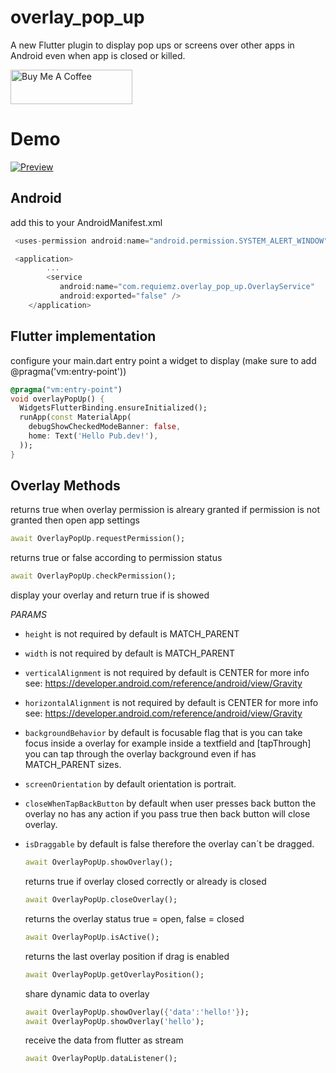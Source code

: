 # overlay_pop_up

A new Flutter plugin to display pop ups or screens over other apps in Android even when app is closed or killed.

<a href="https://www.buymeacoffee.com/requiemz" target="_blank"><img src="https://cdn.buymeacoffee.com/buttons/v2/default-yellow.png" alt="Buy Me A Coffee" width="195" height="55"></a>

# Demo

[![Preview](https://github.com/diegohzea/diegohzea/raw/main/overlay_pop_up_demo.gif)](https://davigmacode.github.io/flutter_animated_checkmark)

## Android

add this to your AndroidManifest.xml

```dart
 <uses-permission android:name="android.permission.SYSTEM_ALERT_WINDOW" />

 <application>
        ...
        <service
           android:name="com.requiemz.overlay_pop_up.OverlayService"
           android:exported="false" />
    </application>
```

## Flutter implementation

configure your main.dart entry point a widget to display (make sure to add @pragma('vm:entry-point'))

```dart
@pragma("vm:entry-point")
void overlayPopUp() {
  WidgetsFlutterBinding.ensureInitialized();
  runApp(const MaterialApp(
    debugShowCheckedModeBanner: false,
    home: Text('Hello Pub.dev!'),
  ));
}
```

## Overlay Methods

  returns true when overlay permission is alreary granted if permission is not granted then open app settings

  ```dart
  await OverlayPopUp.requestPermission();
  ```

  returns true or false according to permission status

  ```dart
  await OverlayPopUp.checkPermission();
  ```

  display your overlay and return true if is showed

*PARAMS*

- `height` is not required by default is MATCH_PARENT
- `width` is not required by default is MATCH_PARENT
- `verticalAlignment` is not required by default is CENTER for more info see: <https://developer.android.com/reference/android/view/Gravity>
- `horizontalAlignment` is not required by default is CENTER for more info see: <https://developer.android.com/reference/android/view/Gravity>
- `backgroundBehavior` by default is focusable flag that is you can take focus inside a overlay for example inside a textfield and [tapThrough] you can tap through the overlay background even if has MATCH_PARENT sizes.
- `screenOrientation` by default orientation is portrait.
- `closeWhenTapBackButton` by default when user presses back button the overlay no has any action if you pass true then back button will close overlay.
- `isDraggable`  by default is false therefore the overlay can´t be dragged.

  ```dart
  await OverlayPopUp.showOverlay();
  ```

  returns true if overlay closed correctly or already is closed

  ```dart
  await OverlayPopUp.closeOverlay();
  ```

  returns the overlay status true = open, false = closed

  ```dart
  await OverlayPopUp.isActive();
  ```

  returns the last overlay position if drag is enabled

  ```dart
  await OverlayPopUp.getOverlayPosition();
  ```

  share dynamic data to overlay

  ```dart
  await OverlayPopUp.showOverlay({'data':'hello!'});
  await OverlayPopUp.showOverlay('hello');
  ```

  receive the data from flutter as stream

  ```dart
  await OverlayPopUp.dataListener();
  ```
